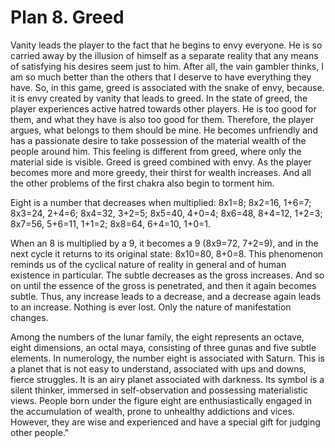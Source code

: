 # Plan 8. Greed

Vanity leads the player to the fact that he begins to envy everyone. He is so carried away by the illusion of himself as a separate reality that any means of satisfying his desires seem just to him. After all, the vain gambler thinks, I am so much better than the others that I deserve to have everything they have. So, in this game, greed is associated with the snake of envy, because. it is envy created by vanity that leads to greed. In the state of greed, the player experiences active hatred towards other players. He is too good for them, and what they have is also too good for them. Therefore, the player argues, what belongs to them should be mine. He becomes unfriendly and has a passionate desire to take possession of the material wealth of the people around him. This feeling is different from greed, where only the material side is visible. Greed is greed combined with envy. As the player becomes more and more greedy, their thirst for wealth increases. And all the other problems of the first chakra also begin to torment him.

Eight is a number that decreases when multiplied: 8x1=8; 8x2=16, 1+6=7; 8x3=24, 2+4=6; 8x4=32, 3+2=5; 8x5=40, 4+0=4; 8x6=48, 8+4=12, 1+2=3; 8x7=56, 5+6=11, 1+1=2; 8x8=64, 6+4=10, 1+0=1.

When an 8 is multiplied by a 9, it becomes a 9 (8x9=72, 7+2=9), and in the next cycle it returns to its original state: 8x10=80, 8+0=8. This phenomenon reminds us of the cyclical nature of reality in general and of human existence in particular. The subtle decreases as the gross increases. And so on until the essence of the gross is penetrated, and then it again becomes subtle. Thus, any increase leads to a decrease, and a decrease again leads to an increase. Nothing is ever lost. Only the nature of manifestation changes.

Among the numbers of the lunar family, the eight represents an octave, eight dimensions, an octal maya, consisting of three gunas and five subtle elements. In numerology, the number eight is associated with Saturn. This is a planet that is not easy to understand, associated with ups and downs, fierce struggles. It is an airy planet associated with darkness. Its symbol is a silent thinker, immersed in self-observation and possessing materialistic views. People born under the figure eight are enthusiastically engaged in the accumulation of wealth, prone to unhealthy addictions and vices. However, they are wise and experienced and have a special gift for judging other people."
